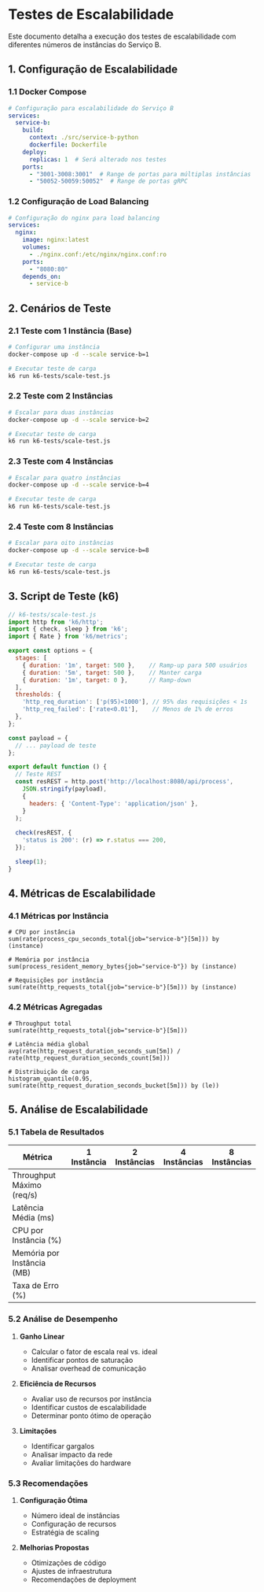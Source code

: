 # Testes de Escalabilidade

Este documento detalha a execução dos testes de escalabilidade com diferentes números de instâncias do Serviço B.

## 1. Configuração de Escalabilidade

### 1.1 Docker Compose

```yaml
# Configuração para escalabilidade do Serviço B
services:
  service-b:
    build:
      context: ./src/service-b-python
      dockerfile: Dockerfile
    deploy:
      replicas: 1  # Será alterado nos testes
    ports:
      - "3001-3008:3001"  # Range de portas para múltiplas instâncias
      - "50052-50059:50052"  # Range de portas gRPC
```

### 1.2 Configuração de Load Balancing

```yaml
# Configuração do nginx para load balancing
services:
  nginx:
    image: nginx:latest
    volumes:
      - ./nginx.conf:/etc/nginx/nginx.conf:ro
    ports:
      - "8080:80"
    depends_on:
      - service-b
```

## 2. Cenários de Teste

### 2.1 Teste com 1 Instância (Base)

```bash
# Configurar uma instância
docker-compose up -d --scale service-b=1

# Executar teste de carga
k6 run k6-tests/scale-test.js
```

### 2.2 Teste com 2 Instâncias

```bash
# Escalar para duas instâncias
docker-compose up -d --scale service-b=2

# Executar teste de carga
k6 run k6-tests/scale-test.js
```

### 2.3 Teste com 4 Instâncias

```bash
# Escalar para quatro instâncias
docker-compose up -d --scale service-b=4

# Executar teste de carga
k6 run k6-tests/scale-test.js
```

### 2.4 Teste com 8 Instâncias

```bash
# Escalar para oito instâncias
docker-compose up -d --scale service-b=8

# Executar teste de carga
k6 run k6-tests/scale-test.js
```

## 3. Script de Teste (k6)

```javascript
// k6-tests/scale-test.js
import http from 'k6/http';
import { check, sleep } from 'k6';
import { Rate } from 'k6/metrics';

export const options = {
  stages: [
    { duration: '1m', target: 500 },    // Ramp-up para 500 usuários
    { duration: '5m', target: 500 },    // Manter carga
    { duration: '1m', target: 0 },      // Ramp-down
  ],
  thresholds: {
    'http_req_duration': ['p(95)<1000'], // 95% das requisições < 1s
    'http_req_failed': ['rate<0.01'],    // Menos de 1% de erros
  },
};

const payload = {
  // ... payload de teste
};

export default function () {
  // Teste REST
  const resREST = http.post('http://localhost:8080/api/process',
    JSON.stringify(payload),
    {
      headers: { 'Content-Type': 'application/json' },
    }
  );
  
  check(resREST, {
    'status is 200': (r) => r.status === 200,
  });

  sleep(1);
}
```

## 4. Métricas de Escalabilidade

### 4.1 Métricas por Instância

```promql
# CPU por instância
sum(rate(process_cpu_seconds_total{job="service-b"}[5m])) by (instance)

# Memória por instância
sum(process_resident_memory_bytes{job="service-b"}) by (instance)

# Requisições por instância
sum(rate(http_requests_total{job="service-b"}[5m])) by (instance)
```

### 4.2 Métricas Agregadas

```promql
# Throughput total
sum(rate(http_requests_total{job="service-b"}[5m]))

# Latência média global
avg(rate(http_request_duration_seconds_sum[5m]) / rate(http_request_duration_seconds_count[5m]))

# Distribuição de carga
histogram_quantile(0.95, sum(rate(http_request_duration_seconds_bucket[5m])) by (le))
```

## 5. Análise de Escalabilidade

### 5.1 Tabela de Resultados

| Métrica                    | 1 Instância | 2 Instâncias | 4 Instâncias | 8 Instâncias |
|---------------------------|-------------|--------------|--------------|--------------|
| Throughput Máximo (req/s) |             |              |              |              |
| Latência Média (ms)       |             |              |              |              |
| CPU por Instância (%)     |             |              |              |              |
| Memória por Instância (MB)|             |              |              |              |
| Taxa de Erro (%)          |             |              |              |              |

### 5.2 Análise de Desempenho

1. **Ganho Linear**
   - Calcular o fator de escala real vs. ideal
   - Identificar pontos de saturação
   - Analisar overhead de comunicação

2. **Eficiência de Recursos**
   - Avaliar uso de recursos por instância
   - Identificar custos de escalabilidade
   - Determinar ponto ótimo de operação

3. **Limitações**
   - Identificar gargalos
   - Analisar impacto da rede
   - Avaliar limitações do hardware

### 5.3 Recomendações

1. **Configuração Ótima**
   - Número ideal de instâncias
   - Configuração de recursos
   - Estratégia de scaling

2. **Melhorias Propostas**
   - Otimizações de código
   - Ajustes de infraestrutura
   - Recomendações de deployment
